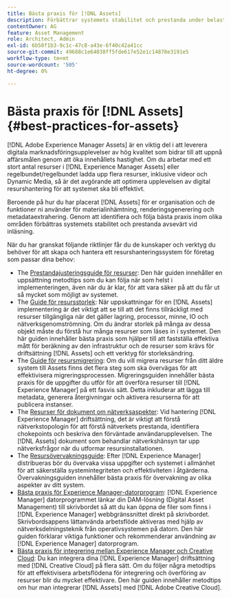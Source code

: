 ```yaml
---
title: Bästa praxis för [!DNL Assets]
description: Förbättrar systemets stabilitet och prestanda under belastning genom att identifiera och följa bästa praxis som är beroende av din driftsättning och konfiguration.
contentOwner: AG
feature: Asset Management
role: Architect, Admin
exl-id: 6b50f1b3-9c1c-47c8-a43e-6f40c42a41cc
source-git-commit: 49688c1e64038ff5fde617e52e1c14878e3191e5
workflow-type: tm+mt
source-wordcount: '505'
ht-degree: 0%

---
```


# Bästa praxis för [!DNL Assets] {#best-practices-for-assets}

[!DNL Adobe Experience Manager Assets] är en viktig del i att leverera digitala marknadsföringsupplevelser av hög kvalitet som bidrar till att uppnå affärsmålen genom att öka innehållets hastighet. Om du arbetar med ett stort antal resurser i [!DNL Experience Manager Assets] eller regelbundet/regelbundet ladda upp flera resurser, inklusive videor och Dynamic Media, så är det avgörande att optimera upplevelsen av digital resurshantering för att systemet ska bli effektivt.

Beroende på hur du har placerat [!DNL Assets] för er organisation och de funktioner ni använder för materialinhämtning, renderingsgenerering och metadataextrahering. Genom att identifiera och följa bästa praxis inom olika områden förbättras systemets stabilitet och prestanda avsevärt vid inläsning.

När du har granskat följande riktlinjer får du de kunskaper och verktyg du behöver för att skapa och hantera ett resurshanteringssystem för företag som passar dina behov:

* The [Prestandajusteringsguide för resurser](/help/assets/performance-tuning-guidelines.md): Den här guiden innehåller en uppsättning metodtips som du kan följa när som helst i implementeringen, även när du är klar, för att vara säker på att du får ut så mycket som möjligt av systemet.
* The [Guide för resursstorlek](/help/assets/assets-sizing-guide.md): När uppskattningar för en [!DNL Assets] implementering är det viktigt att se till att det finns tillräckligt med resurser tillgängliga när det gäller lagring, processor, minne, IO och nätverksgenomströmning. Om du ändrar storlek på många av dessa objekt måste du förstå hur många resurser som läses in i systemet. Den här guiden innehåller bästa praxis som hjälper till att fastställa effektiva mått för beräkning av den infrastruktur och de resurser som krävs för driftsättning [!DNL Assets] och ett verktyg för storleksändring.
* The [Guide för resursmigrering](/help/assets/assets-migration-guide.md): Om du vill migrera resurser från ditt äldre system till Assets finns det flera steg som ska övervägas för att effektivisera migreringsprocessen. Migreringsguiden innehåller bästa praxis för de uppgifter du utför för att överföra resurser till [!DNL Experience Manager] på ett fasvis sätt. Detta inkluderar att lägga till metadata, generera återgivningar och aktivera resurserna för att publicera instanser.
* The [Resurser för dokument om nätverksaspekter](/help/assets/assets-network-considerations.md): Vid hantering [!DNL Experience Manager] driftsättning, det är viktigt att förstå nätverkstopologin för att förstå nätverkets prestanda, identifiera chokepoints och beskriva den förväntade användarupplevelsen. The [!DNL Assets] dokument som behandlar nätverkshänsyn tar upp nätverksfrågor när du utformar resursinstallationen.
* The [Resursövervakningsguide](/help/assets/assets-monitoring-best-practices.md): Efter [!DNL Experience Manager] distribueras bör du övervaka vissa uppgifter och systemet i allmänhet för att säkerställa systemintegriteten och effektiviteten i åtgärderna. Övervakningsguiden innehåller bästa praxis för övervakning av olika aspekter av ditt system.
* [Bästa praxis för Experience Manager-datorprogram](https://experienceleague.adobe.com/docs/experience-manager-desktop-app/using/introduction.html): [!DNL Experience Manager] datorprogrammet länkar din DAM-lösning (Digital Asset Management) till skrivbordet så att du kan öppna de filer som finns i [!DNL Experience Manager] webbgränssnittet direkt på skrivbordet. Skrivbordsappens lättanvända arbetsflöde aktiveras med hjälp av nätverksdelningsteknik från operativsystemen på datorn. Den här guiden förklarar viktiga funktioner och rekommenderar användning av [!DNL Experience Manager] datorprogram.
* [Bästa praxis för integrering mellan Experience Manager och Creative Cloud](/help/assets/aem-cc-integration-best-practices.md): Du kan integrera dina [!DNL Experience Manager] driftsättning med [!DNL Creative Cloud] på flera sätt. Om du följer några metodtips för att effektivisera arbetsflödena för integrering och överföring av resurser blir du mycket effektivare. Den här guiden innehåller metodtips om hur man integrerar [!DNL Assets] med [!DNL Adobe Creative Cloud].

